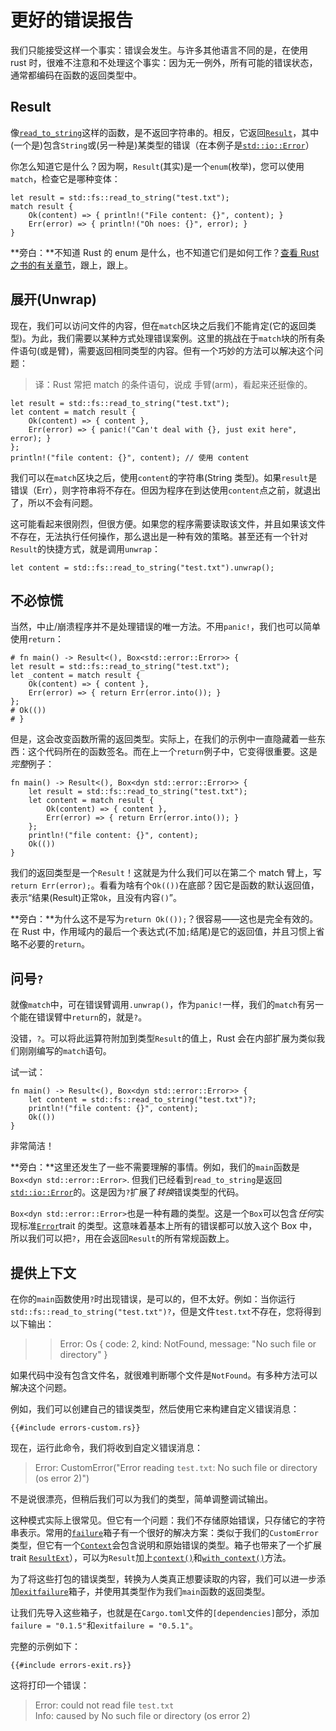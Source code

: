 # 更好的错误报告

我们只能接受这样一个事实：错误会发生。与许多其他语言不同的是，在使用 rust 时，很难不注意和不处理这个事实：因为无一例外，所有可能的错误状态，通常都编码在函数的返回类型中。

## Result

像[`read_to_string`]这样的函数，是不返回字符串的。相反，它返回[`Result`]，其中(一个是)包含`String`或(另一种是)某类型的错误（在本例子是[`std::io::Error`]）

[`read_to_string`]: https://doc.rust-lang.org/1.31.0/std/fs/fn.read_to_string.html
[`result`]: https://doc.rust-lang.org/1.31.0/std/result/index.html
[`std::io::error`]: https://doc.rust-lang.org/1.31.0/std/io/type.Result.html

你怎么知道它是什么？因为啊，`Result`(其实)是一个`enum`(枚举)，您可以使用`match`，检查它是哪种变体：

```rust,no_run
let result = std::fs::read_to_string("test.txt");
match result {
    Ok(content) => { println!("File content: {}", content); }
    Err(error) => { println!("Oh noes: {}", error); }
}
```

<aside>

**旁白：**不知道 Rust 的 enum 是什么，也不知道它们是如何工作？[查看 Rust 之书的有关章节](https://doc.rust-lang.org/1.31.0/book/ch06-00-enums.html)，跟上，跟上。

</aside>

## 展开(Unwrap)

现在，我们可以访问文件的内容，但在`match`区块之后我们不能肯定(它的返回类型)。为此，我们需要以某种方式处理错误案例。这里的挑战在于`match`块的所有条件语句(或是臂)，需要返回相同类型的内容。但有一个巧妙的方法可以解决这个问题：

> 译：Rust 常把 match 的条件语句，说成 手臂(arm)，看起来还挺像的。

```rust,no_run
let result = std::fs::read_to_string("test.txt");
let content = match result {
    Ok(content) => { content },
    Err(error) => { panic!("Can't deal with {}, just exit here", error); }
};
println!("file content: {}", content); // 使用 content
```

我们可以在`match`区块之后，使用`content`的字符串(String 类型)。如果`result`是错误（Err），则字符串将不存在。但因为程序在到达使用`content`点之前，就退出了，所以不会有问题。

这可能看起来很刚烈，但很方便。如果您的程序需要读取该文件，并且如果该文件不存在，无法执行任何操作，那么退出是一种有效的策略。甚至还有一个针对`Result`的快捷方式，就是调用`unwrap`：

```rust,no_run
let content = std::fs::read_to_string("test.txt").unwrap();
```

## 不必惊慌

当然，中止/崩溃程序并不是处理错误的唯一方法。不用`panic!`，我们也可以简单使用`return`：

```rust,no_run
# fn main() -> Result<(), Box<std::error::Error>> {
let result = std::fs::read_to_string("test.txt");
let _content = match result {
    Ok(content) => { content },
    Err(error) => { return Err(error.into()); }
};
# Ok(())
# }
```

但是，这会改变函数所需的返回类型。实际上，在我们的示例中一直隐藏着一些东西：这个代码所在的函数签名。而在上一个`return`例子中，它变得很重要。这是*完整*例子：

```rust,no_run
fn main() -> Result<(), Box<dyn std::error::Error>> {
    let result = std::fs::read_to_string("test.txt");
    let content = match result {
        Ok(content) => { content },
        Err(error) => { return Err(error.into()); }
    };
    println!("file content: {}", content);
    Ok(())
}
```

我们的返回类型是一个`Result`！这就是为什么我们可以在第二个 match 臂上，写`return Err(error);`。看看为啥有个`Ok(())`在底部？因它是函数的默认返回值，表示“结果(Result)正常`Ok`，且没有内容`()`”。

<aside>

**旁白：**为什么这不是写为`return Ok(());`？很容易——这也是完全有效的。在 Rust 中，作用域内的最后一个表达式(不加`;`结尾)是它的返回值，并且习惯上省略不必要的`return`。

</aside>

## 问号`?`

就像`match`中，可在错误臂调用`.unwrap()`，作为`panic!`一样，我们的`match`有另一个能在错误臂中`return`的，就是`?`。

没错，`?`。可以将此运算符附加到类型`Result`的值上，Rust 会在内部扩展为类似我们刚刚编写的`match`语句。

试一试：

```rust,no_run
fn main() -> Result<(), Box<dyn std::error::Error>> {
    let content = std::fs::read_to_string("test.txt")?;
    println!("file content: {}", content);
    Ok(())
}
```

非常简洁！

<aside>

**旁白：**这里还发生了一些不需要理解的事情。例如，我们的`main`函数是`Box<dyn std::error::Error>`. 但我们已经看到`read_to_string`是返回[`std::io::Error`]的。这是因为`?`扩展了*转换*错误类型的代码。

`Box<dyn std::error::Error>`也是一种有趣的类型。这是一个`Box`可以包含*任何*实现标准[`Error`][`std::error::error`]trait 的类型。这意味着基本上所有的错误都可以放入这个 Box 中，所以我们可以把`?`，用在会返回`Result`的所有常规函数上。

[`std::error::error`]: https://doc.rust-lang.org/1.31.0/std/error/trait.Error.html

</aside>

## 提供上下文

在你的`main`函数使用`?`时出现错误，是可以的，但不太好。例如：当你运行`std::fs::read_to_string("test.txt")?`，但是文件`test.txt`不存在，您将得到以下输出：

> > Error: Os { code: 2, kind: NotFound, message: "No such file or directory" }

如果代码中没有包含文件名，就很难判断哪个文件是`NotFound`。有多种方法可以解决这个问题。

例如，我们可以创建自己的错误类型，然后使用它来构建自定义错误消息：

```rust,ignore
{{#include errors-custom.rs}}
```

现在，运行此命令，我们将收到自定义错误消息：

> Error: CustomError("Error reading `test.txt`: No such file or directory (os error 2)")

不是说很漂亮，但稍后我们可以为我们的类型，简单调整调试输出。

这种模式实际上很常见。但它有一个问题：我们不存储原始错误，只存储它的字符串表示。常用的[`failure`]箱子有一个很好的解决方案：类似于我们的`CustomError`类型，但它有一个[`Context`]会包含说明和原始错误的类型。箱子也带来了一个扩展 trait [`ResultExt`]），可以为`Result`加上[`context()`]和[`with_context()`]方法。

[`failure`]: https://docs.rs/failure
[`context`]: https://docs.rs/failure/0.1.3/failure/struct.Context.html
[`resultext`]: https://docs.rs/failure/0.1.3/failure/trait.ResultExt.html
[`context()`]: https://docs.rs/failure/0.1.3/failure/trait.ResultExt.html#tymethod.context
[`with_context()`]: https://docs.rs/failure/0.1.3/failure/trait.ResultExt.html#tymethod.with_context

为了将这些打包的错误类型，转换为人类真正想要读取的内容，我们可以进一步添加[`exitfailure`]箱子，并使用其类型作为我们`main`函数的返回类型。

让我们先导入这些箱子，也就是在`Cargo.toml`文件的`[dependencies]`部分，添加`failure = "0.1.5"`和`exitfailure = "0.5.1"`。

完整的示例如下：

[`exitfailure`]: https://docs.rs/exitfailure

```rust,ignore
{{#include errors-exit.rs}}
```

这将打印一个错误：

> Error: could not read file `test.txt`  
> Info: caused by No such file or directory (os error 2)
